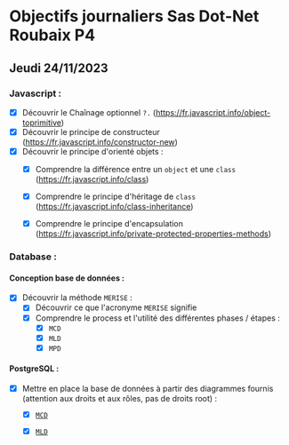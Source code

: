 # Objectifs journaliers Sas Dot-Net Roubaix P4

## Jeudi 24/11/2023

### Javascript :

- [x] Découvrir le Chaînage optionnel `?.` (https://fr.javascript.info/object-toprimitive)
- [x] Découvrir le principe de constructeur (https://fr.javascript.info/constructor-new)
- [x] Découvrir le principe d'orienté objets :
    - [x] Comprendre la différence entre un `object` et une `class` (https://fr.javascript.info/class)
    - [x] Comprendre le principe d'héritage de `class` (https://fr.javascript.info/class-inheritance)
    - [x] Comprendre le principe d'encapsulation (https://fr.javascript.info/private-protected-properties-methods)
    

### Database :

#### Conception base de données :

- [x] Découvrir la méthode `MERISE` :
    - [x] Découvrir ce que l'acronyme `MERISE` signifie
    - [x] Comprendre le process et l'utilité des différentes phases / étapes : 
        - [x] `MCD`
        - [x] `MLD`
        - [x] `MPD`

#### PostgreSQL : 

- [x] Mettre en place la base de données à partir des diagrammes fournis (attention aux droits et aux rôles, pas de droits root) : 
    - [x] [`MCD`](/img/mcd.png)
    - [x] [`MLD`](/img/mld.png)

